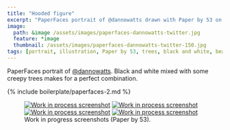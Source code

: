 ```yaml
---
title: "Hooded figure"
excerpt: "PaperFaces portrait of @dannowatts drawn with Paper by 53 on an iPad."
image: 
  path: &image /assets/images/paperfaces-dannowatts-twitter.jpg 
  feature: *image
  thumbnail: /assets/images/paperfaces-dannowatts-twitter-150.jpg
tags: [portrait, illustration, Paper by 53, trees, black and white, beard]
---
```


PaperFaces portrait of [@dannowatts](http://twitter.com/dannowatts). Black and white mixed with some creepy trees makes for a perfect combination.

{% include boilerplate/paperfaces-2.md %}

<figure class="half">
	<a href="/assets/images/paperfaces-dannowatts-process-1-lg.jpg"><img src="/assets/images/paperfaces-dannowatts-process-1-600.jpg" alt="Work in process screenshot"></a>
	<a href="/assets/images/paperfaces-dannowatts-process-2-lg.jpg"><img src="/assets/images/paperfaces-dannowatts-process-2-600.jpg" alt="Work in process screenshot"></a>
	<a href="/assets/images/paperfaces-dannowatts-process-3-lg.jpg"><img src="/assets/images/paperfaces-dannowatts-process-3-600.jpg" alt="Work in process screenshot"></a>
	<a href="/assets/images/paperfaces-dannowatts-process-4-lg.jpg"><img src="/assets/images/paperfaces-dannowatts-process-4-600.jpg" alt="Work in process screenshot"></a>
	<figcaption>Work in progress screenshots (Paper by 53).</figcaption>
</figure>
